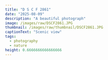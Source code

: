 ```yaml
---
title: "D S C F 2861"
date: "2025-08-09"
description: "A beautiful photograph"
image: /images/raw/DSCF2861.JPG
thumbnail: /images/raw/thumbnail/DSCF2861.JPG
captionText: "Scenic view"
tags:
  - photography
  - nature
height: 0.6666666666666666
---
```

